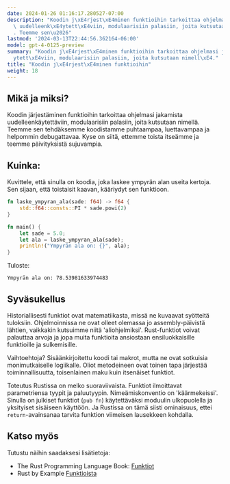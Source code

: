 ```yaml
---
date: 2024-01-26 01:16:17.280527-07:00
description: "Koodin j\xE4rjest\xE4minen funktioihin tarkoittaa ohjelmasi jakamista\
  \ uudelleenk\xE4ytett\xE4viin, modulaarisiin palasiin, joita kutsutaan nimell\xE4\
  . Teemme sen\u2026"
lastmod: '2024-03-13T22:44:56.362164-06:00'
model: gpt-4-0125-preview
summary: "Koodin j\xE4rjest\xE4minen funktioihin tarkoittaa ohjelmasi jakamista uudelleenk\xE4\
  ytett\xE4viin, modulaarisiin palasiin, joita kutsutaan nimell\xE4."
title: "Koodin j\xE4rjest\xE4minen funktioihin"
weight: 18
---
```


## Mikä ja miksi?
Koodin järjestäminen funktioihin tarkoittaa ohjelmasi jakamista uudelleenkäytettäviin, modulaarisiin palasiin, joita kutsutaan nimellä. Teemme sen tehdäksemme koodistamme puhtaampaa, luettavampaa ja helpommin debugattavaa. Kyse on siitä, ettemme toista itseämme ja teemme päivityksistä sujuvampia.

## Kuinka:
Kuvittele, että sinulla on koodia, joka laskee ympyrän alan useita kertoja. Sen sijaan, että toistaisit kaavan, kääriydyt sen funktioon.

```Rust
fn laske_ympyran_ala(sade: f64) -> f64 {
    std::f64::consts::PI * sade.powi(2)
}

fn main() {
    let sade = 5.0;
    let ala = laske_ympyran_ala(sade);
    println!("Ympyrän ala on: {}", ala);
}
```

Tuloste:

```
Ympyrän ala on: 78.53981633974483
```

## Syväsukellus
Historiallisesti funktiot ovat matematiikasta, missä ne kuvaavat syötteitä tuloksiin. Ohjelmoinnissa ne ovat olleet olemassa jo assembly-päivistä lähtien, vaikkakin kutsuimme niitä 'aliohjelmiksi'. Rust-funktiot voivat palauttaa arvoja ja jopa muita funktioita ansiostaan ensiluokkaisille funktioille ja sulkemisille.

Vaihtoehtoja? Sisäänkirjoitettu koodi tai makrot, mutta ne ovat sotkuisia monimutkaiselle logiikalle. Oliot metodeineen ovat toinen tapa järjestää toiminnallisuutta, toisenlainen maku kuin itsenäiset funktiot.

Toteutus Rustissa on melko suoraviivaista. Funktiot ilmoittavat parametriensa tyypit ja paluutyypin. Nimeämiskonventio on 'käärmekeissi'. Sinulla on julkiset funktiot (`pub fn`) käytettäväksi moduulin ulkopuolella ja yksityiset sisäiseen käyttöön. Ja Rustissa on tämä siisti ominaisuus, ettei `return`-avainsanaa tarvita funktion viimeisen lausekkeen kohdalla.

## Katso myös
Tutustu näihin saadaksesi lisätietoja:
- The Rust Programming Language Book: [Funktiot](https://doc.rust-lang.org/book/ch03-03-how-functions-work.html)
- Rust by Example [Funktioista](https://doc.rust-lang.org/rust-by-example/fn.html)
